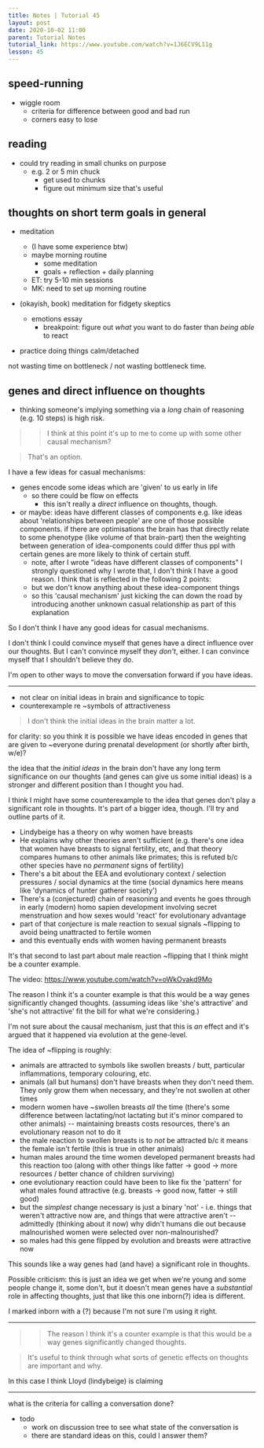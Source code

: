 ```yaml
---
title: Notes | Tutorial 45
layout: post
date: 2020-10-02 11:00
parent: Tutorial Notes
tutorial_link: https://www.youtube.com/watch?v=1J6ECV9L11g
lesson: 45
---
```


## speed-running

- wiggle room
  - criteria for difference between good and bad run
  - corners easy to lose

## reading

- could try reading in small chunks on purpose
  - e.g. 2 or 5 min chuck
    - get used to chunks
    - figure out minimum size that's useful

## thoughts on short term goals in general

- meditation
  - (I have some experience btw)
  - maybe morning routine
    - some meditation
    - goals + reflection + daily planning
  - ET: try 5-10 min sessions
  - MK: need to set up morning routine
- (okayish, book) meditation for fidgety skeptics
  - emotions essay
    - breakpoint: figure out *what* you want to do faster than *being able* to react

- practice doing things calm/detached

not wasting time on bottleneck / not wasting bottleneck time.

## genes and direct influence on thoughts

- thinking someone's implying something via a *long* chain of reasoning (e.g. 10 steps) is high risk.

>> I think at this point it's up to me to come up with some other causal mechanism?

> That's an option. 

I have a few ideas for casual mechanisms:

* genes encode some ideas which are 'given' to us early in life
  * so there could be flow on effects
    * this isn't really a _direct_ influence on thoughts, though.
* or maybe: ideas have different classes of components e.g. like ideas about 'relationships between people' are one of those possible components. if there are optimisations the brain has that directly relate to some phenotype (like volume of that brain-part) then the weighting between generation of idea-components could differ thus ppl with certain genes are more likely to think of certain stuff.
  * note, after I wrote "ideas have different classes of components" I strongly questioned why I wrote that, I don't think I have a good reason. I think that is reflected in the following 2 points:
  * but we don't know anything about these idea-component things
  * so this 'causal mechanism' just kicking the can down the road by introducing another unknown casual relationship as part of this explanation

So I don't think I have any good ideas for casual mechanisms.

I don't think I could convince myself that genes have a direct influence over our thoughts. But I can't convince myself they *don't*, either. I can convince myself that I shouldn't believe they do.

I'm open to other ways to move the conversation forward if you have ideas.

----

* not clear on initial ideas in brain and significance to topic
* counterexample re ~symbols of attractiveness

> I don't think the initial ideas in the brain matter a lot.

for clarity: so you think it is possible we have ideas encoded in genes that are given to ~everyone during prenatal development (or shortly after birth, w/e)?

the idea that the *initial ideas* in the brain don't have any long term significance on our thoughts (and genes can give us some initial ideas) is a stronger and different position than I thought you had.



I think I might have some counterexample to the idea that genes don't play a significant role in thoughts. It's part of a bigger idea, though. I'll try and outline parts of it.

- Lindybeige has a theory on why women have breasts
- He explains why other theories aren't sufficient (e.g. there's one idea that women have breasts to signal fertility, etc, and that theory compares humans to other animals like primates; this is refuted b/c other species have no *permanent* signs of fertility)
- There's a bit about the EEA and evolutionary context / selection pressures / social dynamics at the time (social dynamics here means like 'dynamics of hunter gatherer society')
- There's a (conjectured) chain of reasoning and events he goes through in early (modern) homo sapien development involving secret menstruation and how sexes would 'react' for evolutionary advantage
- part of that conjecture is male reaction to sexual signals ~flipping to avoid being unattracted to fertile women
- and this eventually ends with women having permanent breasts

It's that second to last part about male reaction ~flipping that I think might be a counter example.

The video: https://www.youtube.com/watch?v=oWkOvakd9Mo

The reason I think it's a counter example is that this would be a way genes significantly changed thoughts. (assuming ideas like 'she's attractive' and 'she's not attractive' fit the bill for what we're considering.)

I'm not sure about the causal mechanism, just that this is *an* effect and it's argued that it happened via evolution at the gene-level.



The idea of ~flipping is roughly:

- animals are attracted to symbols like swollen breasts / butt, particular inflammations, temporary colouring, etc.
- animals (all but humans) don't have breasts when they don't need them. They only grow them when necessary, and they're not swollen at other times
- modern women have ~swollen breasts *all* the time (there's some difference between lactating/not lactating but it's minor compared to other animals)
-- maintaining breasts costs resources, there's an evolutionary reason not to do it
- the male reaction to swollen breasts is to *not* be attracted b/c it means the female isn't fertile (this is true in other animals)
- human males around the time women developed permanent breasts had this reaction too (along with other things like fatter -> good -> more resources / better chance of children surviving)
- one evolutionary reaction could have been to like fix the 'pattern' for what males found attractive (e.g. breasts -> good now, fatter -> still good)
- but the *simplest* change necessary is just a binary 'not' - i.e. things that weren't attractive now are, and things that were attractive aren't
-- admittedly (thinking about it now) why didn't humans die out because malnourished women were selected over non-malnourished?
- so males had this gene flipped by evolution and breasts were attractive now

This sounds like a way genes had (and have) a significant role in thoughts.

Possible criticism: this is just an idea we get when we're young and some people change it, some don't, but it doesn't mean genes have a *substantial* role in affecting thoughts, just that like this one inborn(?) idea is different.

I marked inborn with a (?) because I'm not sure I'm using it right.


----

>> The reason I think it's a counter example is that this would be a way genes significantly changed thoughts.

> It's useful to think through what sorts of genetic effects on thoughts are important and why.

In this case I think Lloyd (lindybeige) is claiming 


----

what is the criteria for calling a conversation done?


* todo
  * work on discussion tree to see what state of the conversation is
  * there are standard ideas on this, could I answer them?
